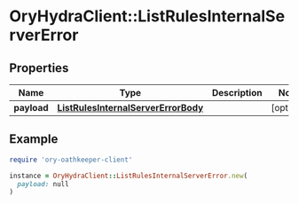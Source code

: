 # OryHydraClient::ListRulesInternalServerError

## Properties

| Name | Type | Description | Notes |
| ---- | ---- | ----------- | ----- |
| **payload** | [**ListRulesInternalServerErrorBody**](ListRulesInternalServerErrorBody.md) |  | [optional] |

## Example

```ruby
require 'ory-oathkeeper-client'

instance = OryHydraClient::ListRulesInternalServerError.new(
  payload: null
)
```


